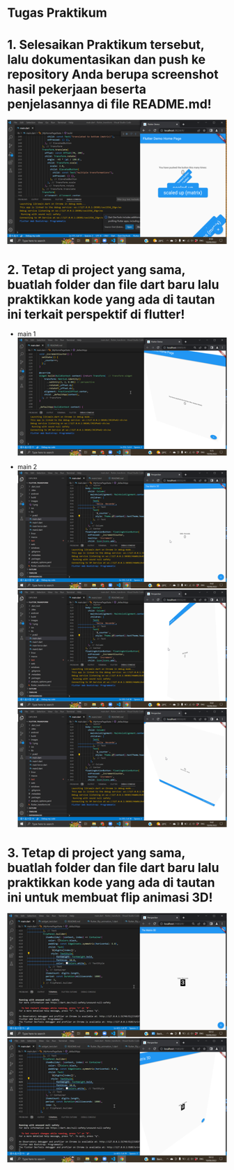 # Tugas Praktikum
# 1. Selesaikan Praktikum tersebut, lalu dokumentasikan dan push ke repository Anda berupa screenshot hasil pekerjaan beserta penjelasannya di file README.md!
![Screenshot](images/1.png)

# 2. Tetap di project yang sama, buatlah folder dan file dart baru lalu praktikkan kode yang ada di tautan ini terkait perspektif di flutter!
- main 1
![Screenshot](images/3.png)

- main 2
![Screenshot](images/4.png)
![Screenshot](images/5.png)
![Screenshot](images/6.png)

# 3. Tetap di project yang sama, buatlah folder dan file dart baru lalu praktikkan kode yang ada di tautan ini untuk membuat flip animasi 3D!
![Screenshot](images/7.png)
![Screenshot](images/8.png)
